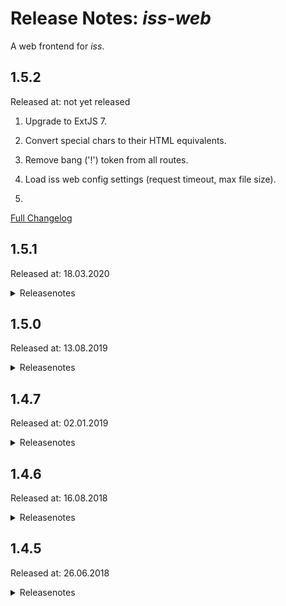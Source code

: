 # Release Notes: _iss-web_

A web frontend for _iss_.

## 1.5.2

Released at: not yet released

1. Upgrade to ExtJS 7.

2. Convert special chars to their HTML equivalents.

3. Remove bang ('!') token from all routes.

4. Load iss web config settings (request timeout, max file size).

5.

[Full Changelog](https://github.com/katzer/iss-web/compare/1.5.1...HEAD)

## 1.5.1

Released at: 18.03.2020

<details><summary>Releasenotes</summary>
<p>

1. Small internal code refactorings.

</p>

[Full Changelog](https://github.com/katzer/iss-web/compare/1.5.0...1.5.1)
</details>

## 1.5.0

Released at: 13.08.2019

<details><summary>Releasenotes</summary>
<p>

1. New export function for saving the (selected) file in plain or CSV format.

2. New compact mode to shrink or show whitespaces for the log file grid.

3. New option to change font size at runtime for the log file grid.

4. New option to filter the content of a log file.

5. Disabled option to download the whole log file if the size exceeds 40 MB.

6. Only include live-search matches from the content column.

7. Display additional infos for jobs and reports.

8. Migrated from plain icons to the `font-awesome` font face.

9. Disabled any shadow effects.

</p>

[Full Changelog](https://github.com/katzer/iss-web/compare/1.4.7...1.5.0)
</details>

## 1.4.7

Released at: 02.01.2019

<details><summary>Releasenotes</summary>
<p>

Unavailable

</p>

[Full Changelog](https://github.com/katzer/iss-web/compare/1.4.6...1.4.7)
</details>

## 1.4.6

Released at: 16.08.2018

<details><summary>Releasenotes</summary>
<p>

Unavailable

</p>

[Full Changelog](https://github.com/katzer/iss-web/compare/1.4.5...1.4.6)
</details>

## 1.4.5

Released at: 26.06.2018

<details><summary>Releasenotes</summary>
<p>

1. Advanced live-search capabilities for the log file viewer  (search, highlight, navigate and count).

2. Adjustable refresh intervals and download sizes for log files.

3. Filter log file entries by date range.

4. Drop-downs display additional infos like file size, last modified timestamp and the plc identifier for tcp traces.

5. Page loads about 3 times faster.

6. Update notifier pops-up when an update has been detected.

7. The log file viewer loads 10 kB from the end of each file by default.

</p>

[Full Changelog](https://github.com/katzer/iss-web/compare/1.4.4...1.4.5)
</details>